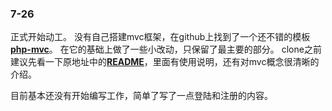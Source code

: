 ### 7-26
正式开始动工。
没有自己搭建mvc框架，在github上找到了一个还不错的模板[**php-mvc**](https://github.com/panique/php-mvc)。
在它的基础上做了一些小改动，只保留了最主要的部分。
clone之前建议先看一下原地址中的[**README**](https://github.com/panique/php-mvc/blob/master/README.md)，里面有使用说明，还有对mvc概念很清晰的介绍。

目前基本还没有开始编写工作，简单了写了一点登陆和注册的内容。